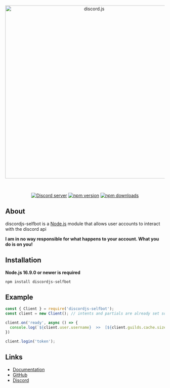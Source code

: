 <div align="center">
  <br />
  <p>
    <a href="https://discord.js.org"><img src="https://discord.js.org/static/logo.svg" width="546" alt="discord.js" /></a>
  </p>
  <br />
  <p>
    <a href="https://discord.gg/3makcFd2m4"><img src="https://img.shields.io/discord/222078108977594368?color=5865F2&logo=discord&logoColor=white" alt="Discord server" /></a>
    <a href="https://www.npmjs.com/package/discordjs-selfbot"><img src="https://img.shields.io/npm/v/discordjs-selfbot?style=flat-square" alt="npm version" /></a>
    <a href="https://www.npmjs.com/package/discordjs-selfbot"><img src="https://img.shields.io/npm/dt/discordjs-selfbot?style=flat-square" alt="npm downloads" /></a>
  </p>
</div>

## About

discordjs-selfbot is a [Node.js](https://nodejs.org) module that allows user accounts to interact with the discord api

<strong>I am in no way responsible for what happens to your account. What you do is on you!</strong>

## Installation

**Node.js 16.9.0 or newer is required**

```sh-session
npm install discordjs-selfbot
```

## Example

```js
const { Client } = require('discordjs-selfbot');
const client = new Client(); // intents and partials are already set so you don't have to define them

client.on('ready', async () => {
  console.log(`${client.user.username}  >>  [${client.guilds.cache.size}] guilds || [${client.friends.cache.size}] friends`);
})

client.login('token');
```

## Links
- [Documentation](https://discord.js.org/#/docs/discord.js/stable/general/welcome)
- [GitHub](https://github.com/TheDevYellowy/discordjs-selfbot)
- [Discord](https://discord.gg/3makcFd2m4)